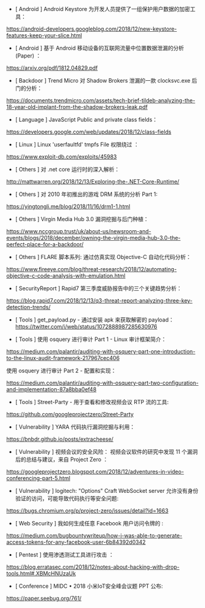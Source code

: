 * [ Android ]  Android Keystore 为开发人员提供了一组保护用户数据的加密工具： 

https://android-developers.googleblog.com/2018/12/new-keystore-features-keep-your-slice.html



* [ Android ]  基于 Android 移动设备的互联网流量中位置数据泄漏的分析(Paper) ： 

https://arxiv.org/pdf/1812.04829.pdf



* [ Backdoor ]  Trend Micro 对 Shadow Brokers 泄漏的一款 clocksvc.exe 后门的分析：

 https://documents.trendmicro.com/assets/tech-brief-tildeb-analyzing-the-18-year-old-implant-from-the-shadow-brokers-leak.pdf



* [ Language ]  JavaScript Public and private class fields：

https://developers.google.com/web/updates/2018/12/class-fields



* [ Linux ]  Linux 'userfaultfd' tmpfs File 权限绕过 ：

 https://www.exploit-db.com/exploits/45983



* [ Others ]  对 .net core 运行时的深入解析：

http://mattwarren.org/2018/12/13/Exploring-the-.NET-Core-Runtime/



* [ Others ]  对 2010 年初推出的游戏 DRM 系统的分析 Part 1:

https://yingtongli.me/blog/2018/11/16/drm1-1.html



* [ Others ]  Virgin Media Hub 3.0 漏洞挖掘与后门种植：

https://www.nccgroup.trust/uk/about-us/newsroom-and-events/blogs/2018/december/owning-the-virgin-media-hub-3.0-the-perfect-place-for-a-backdoor/



* [ Others ]  FLARE 脚本系列: 通过仿真实现 Objective-C 自动化代码分析：

https://www.fireeye.com/blog/threat-research/2018/12/automating-objective-c-code-analysis-with-emulation.html



* [ SecurityReport ]  Rapid7 第三季度威胁报告中的三个关键趋势分析：

https://blog.rapid7.com/2018/12/13/q3-threat-report-analyzing-three-key-detection-trends/



* [ Tools ]  get_payload.py  - 通过安装 apk 来获取解密的 payload：https://twitter.com/i/web/status/1072888987285630976



* [ Tools ]  使用 osquery 进行审计 Part 1 -  Linux 审计框架简介：

https://medium.com/palantir/auditing-with-osquery-part-one-introduction-to-the-linux-audit-framework-217967cec406  

使用 osquery 进行审计 Part 2 - 配置和实现： 

https://medium.com/palantir/auditing-with-osquery-part-two-configuration-and-implementation-87a8bba0ef48



* [ Tools ]  Street-Party - 用于查看和修改视频会议 RTP 流的工具:

https://github.com/googleprojectzero/Street-Party



* [ Vulnerability ]   YARA 代码执行漏洞挖掘与利用：

https://bnbdr.github.io/posts/extracheese/



* [ Vulnerability ]  视频会议的安全风险： 视频会议软件的研究中发现 11 个漏洞后的总结与建议，来自 Project Zero ：

https://googleprojectzero.blogspot.com/2018/12/adventures-in-video-conferencing-part-5.html



* [ Vulnerability ]  logitech: "Options" Craft WebSocket server 允许没有身份验证的访问，可能导致代码执行等安全问题: 

https://bugs.chromium.org/p/project-zero/issues/detail?id=1663



* [ Web Security ]  我如何生成任意 Facebook 用户访问令牌的 : 

https://medium.com/bugbountywriteup/how-i-was-able-to-generate-access-tokens-for-any-facebook-user-6b84392d0342



* [ Pentest ]  使用渗透测试工具进行攻击 ： 

https://blog.erratasec.com/2018/12/notes-about-hacking-with-drop-tools.html#.XBMcHNUzaUk



* [ Conference ]  MIDC • 2018 小米IoT安全峰会议题 PPT 公布: 

https://paper.seebug.org/761/
